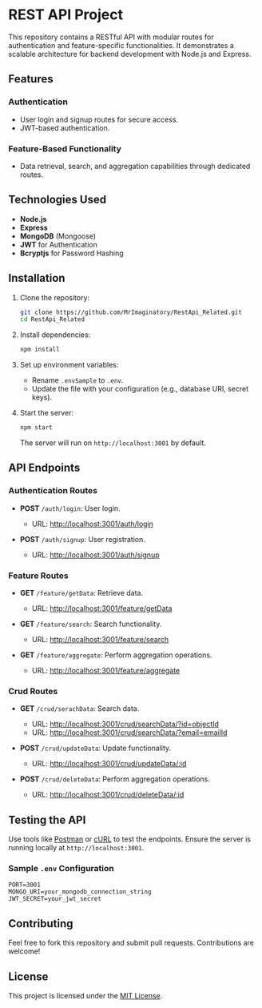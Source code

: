 # REST API Project

This repository contains a RESTful API with modular routes for authentication and feature-specific functionalities. It demonstrates a scalable architecture for backend development with Node.js and Express.

## Features

### Authentication
- User login and signup routes for secure access.
- JWT-based authentication.

### Feature-Based Functionality
- Data retrieval, search, and aggregation capabilities through dedicated routes.

## Technologies Used
- **Node.js**
- **Express**
- **MongoDB** (Mongoose)
- **JWT** for Authentication
- **Bcryptjs** for Password Hashing

## Installation

1. Clone the repository:
   ```bash
   git clone https://github.com/MrImaginatory/RestApi_Related.git
   cd RestApi_Related
   ```

2. Install dependencies:
   ```bash
   npm install
   ```

3. Set up environment variables:
   - Rename `.envSample` to `.env`.
   - Update the file with your configuration (e.g., database URI, secret keys).

4. Start the server:
   ```bash
   npm start
   ```

   The server will run on `http://localhost:3001` by default.

## API Endpoints

### Authentication Routes
- **POST** `/auth/login`: User login.
  - URL: [http://localhost:3001/auth/login](http://localhost:3001/auth/login)

- **POST** `/auth/signup`: User registration.
  - URL: [http://localhost:3001/auth/signup](http://localhost:3001/auth/signup)

### Feature Routes
- **GET** `/feature/getData`: Retrieve data.
  - URL: [http://localhost:3001/feature/getData](http://localhost:3001/feature/getData)

- **GET** `/feature/search`: Search functionality.
  - URL: [http://localhost:3001/feature/search](http://localhost:3001/feature/search)

- **GET** `/feature/aggregate`: Perform aggregation operations.
  - URL: [http://localhost:3001/feature/aggregate](http://localhost:3001/feature/aggregate)

### Crud Routes
- **GET** `/crud/serachData`: Search data.
  - URL: [http://localhost:3001/crud/searchData/?id=objectId](http://localhost:3001/crud/searchData/?id=objectId)
  - URL: [http://localhost:3001/crud/searchData/?email=emailId](http://localhost:3001/crud/searchData/?email=emailId)

- **POST** `/crud/updateData`: Update functionality.
  - URL: [http://localhost:3001/crud/updateData/:id](http://localhost:3001/crud/updateData/:id)

- **POST** `/crud/deleteData`: Perform aggregation operations.
  - URL: [http://localhost:3001/crud/deleteData/:id](http://localhost:3001/crud/deleteData/:id)

## Testing the API

Use tools like [Postman](https://www.postman.com/) or [cURL](https://curl.se/) to test the endpoints. Ensure the server is running locally at `http://localhost:3001`.

### Sample `.env` Configuration
```env
PORT=3001
MONGO_URI=your_mongodb_connection_string
JWT_SECRET=your_jwt_secret
```

## Contributing

Feel free to fork this repository and submit pull requests. Contributions are welcome!

## License

This project is licensed under the [MIT License](LICENSE).
